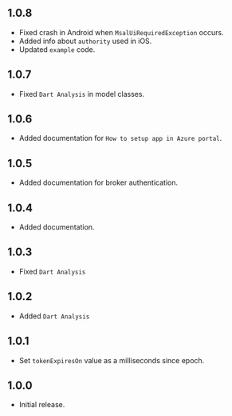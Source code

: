## 1.0.8

- Fixed crash in Android when `MsalUiRequiredException` occurs.
- Added info about `authority` used in iOS.
- Updated `example` code.

## 1.0.7

- Fixed `Dart Analysis` in model classes.

## 1.0.6

- Added documentation for `How to setup app in Azure portal`.

## 1.0.5

- Added documentation for broker authentication.

## 1.0.4

- Added documentation.

## 1.0.3

- Fixed `Dart Analysis`

## 1.0.2

- Added `Dart Analysis`

## 1.0.1

- Set `tokenExpiresOn` value as a milliseconds since epoch.

## 1.0.0

- Initial release.
